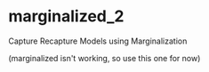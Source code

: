 # marginalized_2
Capture Recapture Models using Marginalization

(marginalized isn't working, so use this one for now)
